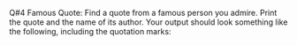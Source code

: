 Q#4	Famous Quote: Find a quote from a famous person you admire. Print the quote and the name of its author. Your output should look something like the following, including the quotation marks:
